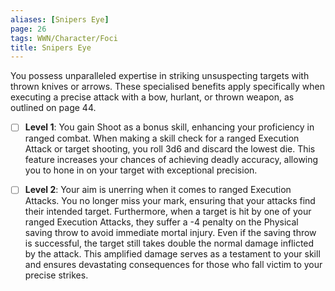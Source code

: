 ```yaml
---
aliases: [Snipers Eye]
page: 26
tags: WWN/Character/Foci
title: Snipers Eye
---
```


You possess unparalleled expertise in striking unsuspecting targets with thrown knives or arrows. These specialised benefits apply specifically when executing a precise attack with a bow, hurlant, or thrown weapon, as outlined on page 44.

- [ ] **Level 1**: You gain Shoot as a bonus skill, enhancing your proficiency in ranged combat. When making a skill check for a ranged Execution Attack or target shooting, you roll 3d6 and discard the lowest die. This feature increases your chances of achieving deadly accuracy, allowing you to hone in on your target with exceptional precision.

- [ ] **Level 2**: Your aim is unerring when it comes to ranged Execution Attacks. You no longer miss your mark, ensuring that your attacks find their intended target. Furthermore, when a target is hit by one of your ranged Execution Attacks, they suffer a -4 penalty on the Physical saving throw to avoid immediate mortal injury. Even if the saving throw is successful, the target still takes double the normal damage inflicted by the attack. This amplified damage serves as a testament to your skill and ensures devastating consequences for those who fall victim to your precise strikes.

